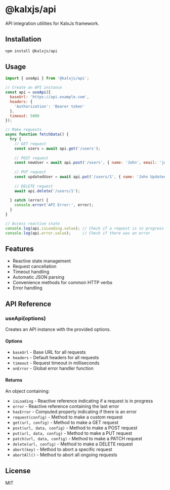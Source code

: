 # @kalxjs/api

API integration utilities for KalxJs framework.

## Installation

```bash
npm install @kalxjs/api
```

## Usage

```javascript
import { useApi } from '@kalxjs/api';

// Create an API instance
const api = useApi({
  baseUrl: 'https://api.example.com',
  headers: {
    'Authorization': 'Bearer token'
  },
  timeout: 5000
});

// Make requests
async function fetchData() {
  try {
    // GET request
    const users = await api.get('/users');
    
    // POST request
    const newUser = await api.post('/users', { name: 'John', email: 'john@example.com' });
    
    // PUT request
    const updatedUser = await api.put('/users/1', { name: 'John Updated' });
    
    // DELETE request
    await api.delete('/users/1');
    
  } catch (error) {
    console.error('API Error:', error);
  }
}

// Access reactive state
console.log(api.isLoading.value); // Check if a request is in progress
console.log(api.error.value);     // Check if there was an error
```

## Features

- Reactive state management
- Request cancellation
- Timeout handling
- Automatic JSON parsing
- Convenience methods for common HTTP verbs
- Error handling

## API Reference

### useApi(options)

Creates an API instance with the provided options.

#### Options

- `baseUrl` - Base URL for all requests
- `headers` - Default headers for all requests
- `timeout` - Request timeout in milliseconds
- `onError` - Global error handler function

#### Returns

An object containing:

- `isLoading` - Reactive reference indicating if a request is in progress
- `error` - Reactive reference containing the last error
- `hasError` - Computed property indicating if there is an error
- `request(config)` - Method to make a custom request
- `get(url, config)` - Method to make a GET request
- `post(url, data, config)` - Method to make a POST request
- `put(url, data, config)` - Method to make a PUT request
- `patch(url, data, config)` - Method to make a PATCH request
- `delete(url, config)` - Method to make a DELETE request
- `abort(key)` - Method to abort a specific request
- `abortAll()` - Method to abort all ongoing requests

## License

MIT